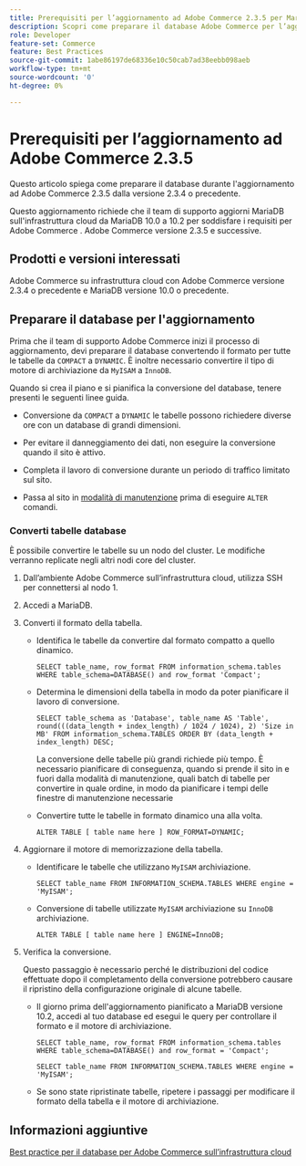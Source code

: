 ```yaml
---
title: Prerequisiti per l’aggiornamento ad Adobe Commerce 2.3.5 per MariaDB
description: Scopri come preparare il database Adobe Commerce per l’aggiornamento da Adobe Commerce 2.3.5.
role: Developer
feature-set: Commerce
feature: Best Practices
source-git-commit: 1abe86197de68336e10c50cab7ad38eebb098aeb
workflow-type: tm+mt
source-wordcount: '0'
ht-degree: 0%

---
```



# Prerequisiti per l’aggiornamento ad Adobe Commerce 2.3.5

Questo articolo spiega come preparare il database durante l&#39;aggiornamento ad Adobe Commerce 2.3.5 dalla versione 2.3.4 o precedente.

Questo aggiornamento richiede che il team di supporto aggiorni MariaDB sull&#39;infrastruttura cloud da MariaDB 10.0 a 10.2 per soddisfare i requisiti per Adobe Commerce . Adobe Commerce versione 2.3.5 e successive.

## Prodotti e versioni interessati

Adobe Commerce su infrastruttura cloud con Adobe Commerce versione 2.3.4 o precedente e MariaDB versione 10.0 o precedente.

## Preparare il database per l&#39;aggiornamento

Prima che il team di supporto Adobe Commerce inizi il processo di aggiornamento, devi preparare il database convertendo il formato per tutte le tabelle da `COMPACT` a `DYNAMIC`. È inoltre necessario convertire il tipo di motore di archiviazione da `MyISAM` a `InnoDB`.

Quando si crea il piano e si pianifica la conversione del database, tenere presenti le seguenti linee guida.

- Conversione da `COMPACT` a `DYNAMIC` le tabelle possono richiedere diverse ore con un database di grandi dimensioni.

- Per evitare il danneggiamento dei dati, non eseguire la conversione quando il sito è attivo.

- Completa il lavoro di conversione durante un periodo di traffico limitato sul sito.

- Passa al sito in [modalità di manutenzione](../../../installation/tutorials/maintenance-mode.md) prima di eseguire `ALTER` comandi.

### Converti tabelle database

È possibile convertire le tabelle su un nodo del cluster. Le modifiche verranno replicate negli altri nodi core del cluster.

1. Dall’ambiente Adobe Commerce sull’infrastruttura cloud, utilizza SSH per connettersi al nodo 1.

1. Accedi a MariaDB.

1. Converti il formato della tabella.

   - Identifica le tabelle da convertire dal formato compatto a quello dinamico.

      ```mysql
      SELECT table_name, row_format FROM information_schema.tables WHERE table_schema=DATABASE() and row_format 'Compact';
      ```

   - Determina le dimensioni della tabella in modo da poter pianificare il lavoro di conversione.

      ```mysql
      SELECT table_schema as 'Database', table_name AS 'Table', round(((data_length + index_length) / 1024 / 1024), 2) 'Size in MB' FROM information_schema.TABLES ORDER BY (data_length + index_length) DESC;
      ```

      La conversione delle tabelle più grandi richiede più tempo. È necessario pianificare di conseguenza, quando si prende il sito in e fuori dalla modalità di manutenzione, quali batch di tabelle per convertire in quale ordine, in modo da pianificare i tempi delle finestre di manutenzione necessarie

   - Convertire tutte le tabelle in formato dinamico una alla volta.

      ```mysql
      ALTER TABLE [ table name here ] ROW_FORMAT=DYNAMIC;
      ```

1. Aggiornare il motore di memorizzazione della tabella.

   - Identificare le tabelle che utilizzano `MyISAM` archiviazione.

      ```mysql
      SELECT table_name FROM INFORMATION_SCHEMA.TABLES WHERE engine = 'MyISAM';
      ```

   - Conversione di tabelle utilizzate `MyISAM` archiviazione su `InnoDB` archiviazione.

      ```mysql
      ALTER TABLE [ table name here ] ENGINE=InnoDB;
      ```

1. Verifica la conversione.

   Questo passaggio è necessario perché le distribuzioni del codice effettuate dopo il completamento della conversione potrebbero causare il ripristino della configurazione originale di alcune tabelle.

   - Il giorno prima dell&#39;aggiornamento pianificato a MariaDB versione 10.2, accedi al tuo database ed esegui le query per controllare il formato e il motore di archiviazione.

      ```mysql
      SELECT table_name, row_format FROM information_schema.tables WHERE table_schema=DATABASE() and row_format = 'Compact';
      ```

      ```mysql
      SELECT table_name FROM INFORMATION_SCHEMA.TABLES WHERE engine = 'MyISAM';
      ```

   - Se sono state ripristinate tabelle, ripetere i passaggi per modificare il formato della tabella e il motore di archiviazione.

## Informazioni aggiuntive

[Best practice per il database per Adobe Commerce sull’infrastruttura cloud](../planning/database-on-cloud.md)
